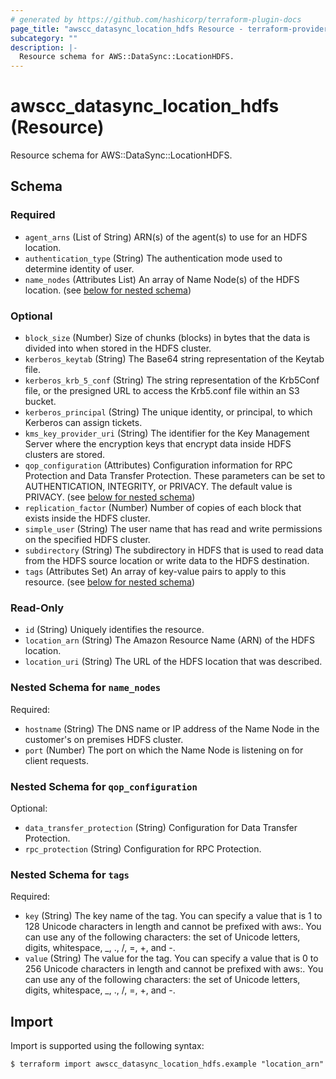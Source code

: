 ```yaml
---
# generated by https://github.com/hashicorp/terraform-plugin-docs
page_title: "awscc_datasync_location_hdfs Resource - terraform-provider-awscc"
subcategory: ""
description: |-
  Resource schema for AWS::DataSync::LocationHDFS.
---
```


# awscc_datasync_location_hdfs (Resource)

Resource schema for AWS::DataSync::LocationHDFS.



<!-- schema generated by tfplugindocs -->
## Schema

### Required

- `agent_arns` (List of String) ARN(s) of the agent(s) to use for an HDFS location.
- `authentication_type` (String) The authentication mode used to determine identity of user.
- `name_nodes` (Attributes List) An array of Name Node(s) of the HDFS location. (see [below for nested schema](#nestedatt--name_nodes))

### Optional

- `block_size` (Number) Size of chunks (blocks) in bytes that the data is divided into when stored in the HDFS cluster.
- `kerberos_keytab` (String) The Base64 string representation of the Keytab file.
- `kerberos_krb_5_conf` (String) The string representation of the Krb5Conf file, or the presigned URL to access the Krb5.conf file within an S3 bucket.
- `kerberos_principal` (String) The unique identity, or principal, to which Kerberos can assign tickets.
- `kms_key_provider_uri` (String) The identifier for the Key Management Server where the encryption keys that encrypt data inside HDFS clusters are stored.
- `qop_configuration` (Attributes) Configuration information for RPC Protection and Data Transfer Protection. These parameters can be set to AUTHENTICATION, INTEGRITY, or PRIVACY. The default value is PRIVACY. (see [below for nested schema](#nestedatt--qop_configuration))
- `replication_factor` (Number) Number of copies of each block that exists inside the HDFS cluster.
- `simple_user` (String) The user name that has read and write permissions on the specified HDFS cluster.
- `subdirectory` (String) The subdirectory in HDFS that is used to read data from the HDFS source location or write data to the HDFS destination.
- `tags` (Attributes Set) An array of key-value pairs to apply to this resource. (see [below for nested schema](#nestedatt--tags))

### Read-Only

- `id` (String) Uniquely identifies the resource.
- `location_arn` (String) The Amazon Resource Name (ARN) of the HDFS location.
- `location_uri` (String) The URL of the HDFS location that was described.

<a id="nestedatt--name_nodes"></a>
### Nested Schema for `name_nodes`

Required:

- `hostname` (String) The DNS name or IP address of the Name Node in the customer's on premises HDFS cluster.
- `port` (Number) The port on which the Name Node is listening on for client requests.


<a id="nestedatt--qop_configuration"></a>
### Nested Schema for `qop_configuration`

Optional:

- `data_transfer_protection` (String) Configuration for Data Transfer Protection.
- `rpc_protection` (String) Configuration for RPC Protection.


<a id="nestedatt--tags"></a>
### Nested Schema for `tags`

Required:

- `key` (String) The key name of the tag. You can specify a value that is 1 to 128 Unicode characters in length and cannot be prefixed with aws:. You can use any of the following characters: the set of Unicode letters, digits, whitespace, _, ., /, =, +, and -.
- `value` (String) The value for the tag. You can specify a value that is 0 to 256 Unicode characters in length and cannot be prefixed with aws:. You can use any of the following characters: the set of Unicode letters, digits, whitespace, _, ., /, =, +, and -.

## Import

Import is supported using the following syntax:

```shell
$ terraform import awscc_datasync_location_hdfs.example "location_arn"
```
